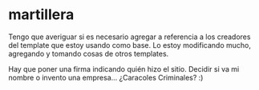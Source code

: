 # martillera


Tengo que averiguar si es necesario agregar a referencia a los creadores del template que estoy usando como base. Lo estoy modificando mucho, agregando y tomando cosas de otros templates.

Hay que poner una firma indicando quién hizo el sitio. Decidir si va mi nombre o invento una empresa... ¿Caracoles Criminales? :)



